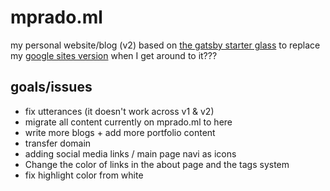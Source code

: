 # mprado.ml
my personal website/blog (v2) based on [the gatsby starter glass](https://github.com/yinkakun/gatsby-starter-glass) to replace my [google sites version](https://www.mprado.ml/) when I get around to it???


## goals/issues
* fix utterances (it doesn't work across v1 & v2)
* migrate all content currently on mprado.ml to here
* write more blogs + add more portfolio content
* transfer domain
* adding social media links / main page navi as icons
* Change the color of links in the about page and the tags system
* fix highlight color from white
